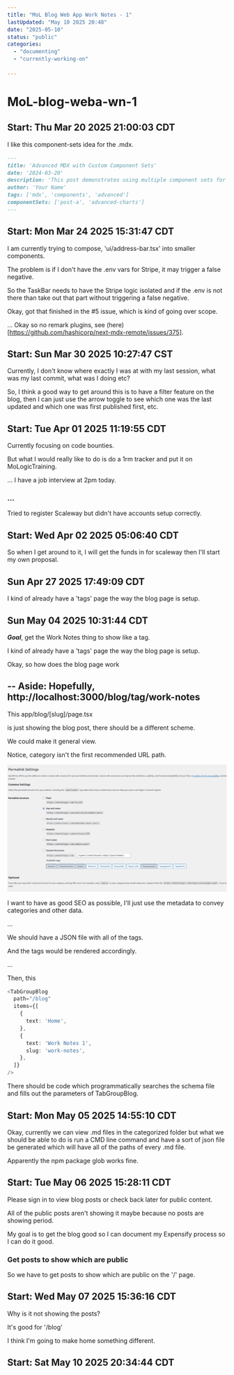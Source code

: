 ```yaml
---
title: "MoL Blog Web App Work Notes - 1"
lastUpdated: "May 10 2025 20:48"
date: "2025-05-10"
status: "public"
categories: 
  - "documenting"
  - "currently-working-on"

---
```



# MoL-blog-weba-wn-1

## Start: Thu Mar 20 2025 21:00:03 CDT

I like this component-sets idea for the .mdx.

```md
---
title: 'Advanced MDX with Custom Component Sets'
date: '2024-03-20'
description: 'This post demonstrates using multiple component sets for rich content'
author: 'Your Name'
tags: ['mdx', 'components', 'advanced']
componentSets: ['post-a', 'advanced-charts']
---
```

## Start: Mon Mar 24 2025 15:31:47 CDT

I am currently trying to compose, 'ui/address-bar.tsx' into smaller components.

The problem is if I don't have the .env vars for Stripe, it may trigger a false negative.

So the TaskBar needs to have the Stripe logic isolated and if the .env is not there than take out that part without triggering a false negative.

Okay, got that finished in the #5 issue, which is kind of going over scope.

... Okay so no remark plugins, see (here)[https://github.com/hashicorp/next-mdx-remote/issues/375].

## Start: Sun Mar 30 2025 10:27:47 CST

Currently, I don't know where exactly I was at with my last session, what was my last commit, what was I doing etc?

So, I think a good way to get around this is to have a filter feature on the blog, then I can just use the arrow toggle to see which one was the last updated and which one was first published first, etc.

## Start: Tue Apr 01 2025 11:19:55 CDT

Currently focusing on code bounties.

But what I would really like to do is do a 1rm tracker and put it on MoLogicTraining.

... I have a job interview at 2pm today.

### ...

Tried to register Scaleway but didn't have accounts setup correctly.

## Start: Wed Apr 02 2025 05:06:40 CDT

So when I get around to it, I will get the funds in for scaleway then I'll start my own proposal.

## Sun Apr 27 2025 17:49:09 CDT

I kind of already have a 'tags' page the way the blog page is setup.

## Sun May 04 2025 10:31:44 CDT

**_Goal_**, get the Work Notes thing to show like a tag.

I kind of already have a 'tags' page the way the blog page is setup.

Okay, so how does the blog page work

--
Aside:
Hopefully,
http://localhost:3000/blog/tag/work-notes
--

This
app/blog/[slug]/page.tsx

is just showing the blog post, there should be a different scheme.

We could make it general view.

Notice, category isn't the first recommended URL path.

![WordPress photo](media/image.png)

I want to have as good SEO as possible, I'll just use the metadata to convey categories and other data.

...

We should have a JSON file with all of the tags.

And the tags would be rendered accordingly.

...

Then,
this

```ts
<TabGroupBlog
  path="/blog"
  items={[
    {
      text: 'Home',
    },
    {
      text: 'Work Notes 1',
      slug: 'work-notes',
    },
  ]}
/>
```

There should be code which programmatically searches the schema file and fills out the parameters of TabGroupBlog.

## Start: Mon May 05 2025 14:55:10 CDT

Okay, currently we can view .md files in the categorized folder but what we should be able to do is run a CMD line command and have a sort of json file be generated which will have all of the paths of every .md file.

Apparently the npm package glob works fine.

## Start: Tue May 06 2025 15:28:11 CDT

Please sign in to view blog posts or check back later for public content.

All of the public posts aren't showing it maybe because no posts are showing period.

My goal is to get the blog good so I can document my Expensify process so I can do it good.

### Get posts to show which are public

So we have to get posts to show which are public on the '/' page.

## Start: Wed May 07 2025 15:36:16 CDT

Why is it not showing the posts? 


It's good for '/blog'

I think I'm going to make home something different.

## Start: Sat May 10 2025 20:34:44 CDT

